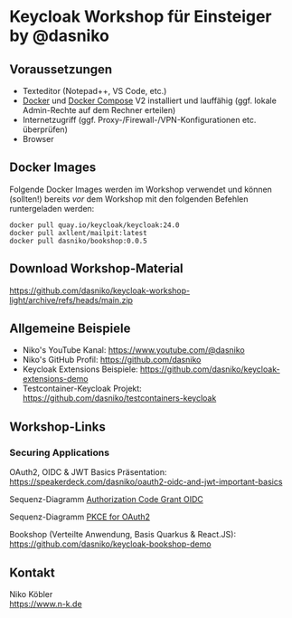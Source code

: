 # Keycloak Workshop für Einsteiger by @dasniko

## Voraussetzungen

* Texteditor (Notepad++, VS Code, etc.)
* [Docker](https://www.docker.com/) und [Docker Compose](https://docs.docker.com/compose/) V2 installiert und lauffähig (ggf. lokale Admin-Rechte auf dem Rechner erteilen)
* Internetzugriff (ggf. Proxy-/Firewall-/VPN-Konfigurationen etc. überprüfen)
* Browser

## Docker Images

Folgende Docker Images werden im Workshop verwendet und können (sollten!) bereits _vor_ dem Workshop mit den folgenden Befehlen runtergeladen werden:

```
docker pull quay.io/keycloak/keycloak:24.0
docker pull axllent/mailpit:latest
docker pull dasniko/bookshop:0.0.5
```

## Download Workshop-Material

https://github.com/dasniko/keycloak-workshop-light/archive/refs/heads/main.zip

## Allgemeine Beispiele

* Niko's YouTube Kanal:
https://www.youtube.com/@dasniko
* Niko's GitHub Profil:
https://github.com/dasniko
* Keycloak Extensions Beispiele:
https://github.com/dasniko/keycloak-extensions-demo
* Testcontainer-Keycloak Projekt:
https://github.com/dasniko/testcontainers-keycloak

## Workshop-Links

### Securing Applications

OAuth2, OIDC & JWT Basics Präsentation:
https://speakerdeck.com/dasniko/oauth2-oidc-and-jwt-important-basics

Sequenz-Diagramm [Authorization Code Grant OIDC](Seq_Authorization_Code_Grant_OIDC.pdf)

Sequenz-Diagramm [PKCE for OAuth2](Seq_PKCE_for_OAuth2.pdf)

Bookshop (Verteilte Anwendung, Basis Quarkus & React.JS):
https://github.com/dasniko/keycloak-bookshop-demo

## Kontakt

Niko Köbler  
https://www.n-k.de

